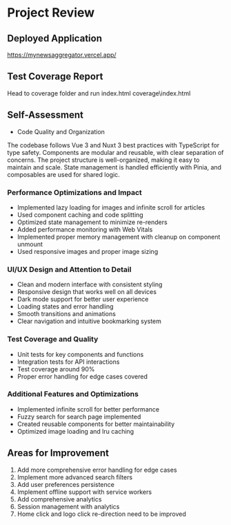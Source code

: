 # Project Review

## Deployed Application

https://mynewsaggregator.vercel.app/


## Test Coverage Report
Head to coverage folder and run index.html
coverage\index.html

## Self-Assessment
- Code Quality and Organization

The codebase follows Vue 3 and Nuxt 3 best practices with TypeScript for type safety. Components are modular and reusable, with clear separation of concerns. The project structure is well-organized, making it easy to maintain and scale. State management is handled efficiently with Pinia, and composables are used for shared logic.

### Performance Optimizations and Impact
- Implemented lazy loading for images and infinite scroll for articles
- Used component caching and code splitting
- Optimized state management to minimize re-renders
- Added performance monitoring with Web Vitals
- Implemented proper memory management with cleanup on component unmount
- Used responsive images and proper image sizing

### UI/UX Design and Attention to Detail
- Clean and modern interface with consistent styling
- Responsive design that works well on all devices
- Dark mode support for better user experience
- Loading states and error handling
- Smooth transitions and animations
- Clear navigation and intuitive bookmarking system

### Test Coverage and Quality
- Unit tests for key components and functions
- Integration tests for API interactions
- Test coverage around 90%
- Proper error handling for edge cases covered

### Additional Features and Optimizations
- Implemented infinite scroll for better performance
- Fuzzy search for search page implemented
- Created reusable components for better maintainability 
- Optimized image loading and lru caching

## Areas for Improvement
1. Add more comprehensive error handling for edge cases
2. Implement more advanced search filters
3. Add user preferences persistence
4. Implement offline support with service workers
5. Add comprehensive analytics 
6. Session management with analytics
7. Home click and logo click re-direction need to be improved   
